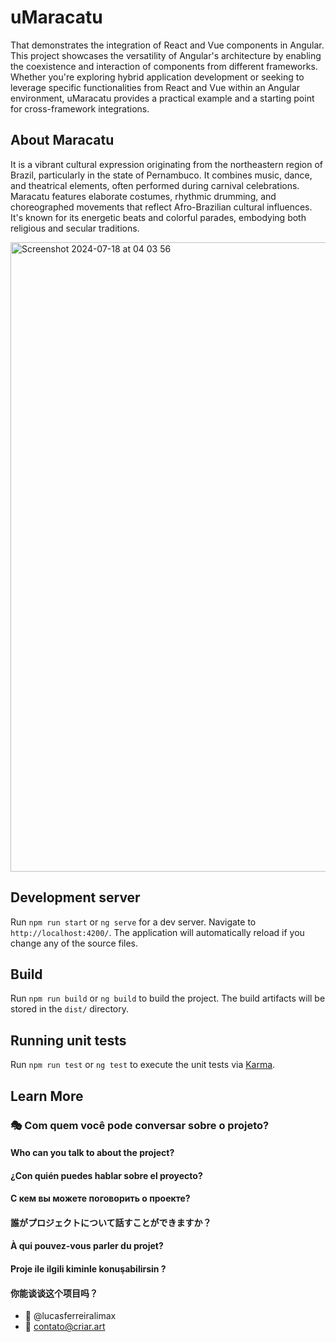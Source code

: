 # uMaracatu
That demonstrates the integration of React and Vue components in Angular.
This project showcases the versatility of Angular's architecture by enabling the coexistence and interaction of components from different frameworks. Whether you're exploring hybrid application development or seeking to leverage specific functionalities from React and Vue within an Angular environment, uMaracatu provides a practical example and a starting point for cross-framework integrations.

## About Maracatu
It is a vibrant cultural expression originating from the northeastern region of Brazil, particularly in the state of Pernambuco. It combines music, dance, and theatrical elements, often performed during carnival celebrations. Maracatu features elaborate costumes, rhythmic drumming, and choreographed movements that reflect Afro-Brazilian cultural influences. It's known for its energetic beats and colorful parades, embodying both religious and secular traditions.

<a href="https://umaracatu.web.app" target="_blank">
<img width="1007" alt="Screenshot 2024-07-18 at 04 03 56" src="https://github.com/user-attachments/assets/40117114-d3ed-43bf-a0e4-53139e5d4164">
</a>

## Development server

Run `npm run start` or `ng serve` for a dev server. Navigate to `http://localhost:4200/`. The application will automatically reload if you change any of the source files.

## Build

Run `npm run build` or `ng build` to build the project. The build artifacts will be stored in the `dist/` directory.

## Running unit tests

Run `npm run test` or `ng test` to execute the unit tests via [Karma](https://karma-runner.github.io).

## Learn More
### :performing_arts: Com quem você pode conversar sobre o projeto?
#### Who can you talk to about the project?
#### ¿Con quién puedes hablar sobre el proyecto?
#### С кем вы можете поговорить о проекте?
#### 誰がプロジェクトについて話すことができますか？
#### À qui pouvez-vous parler du projet?
#### Proje ile ilgili kiminle konuşabilirsin ?
#### 你能谈谈这个项目吗？

* :ghost: @lucasferreiralimax
* :email: contato@criar.art

